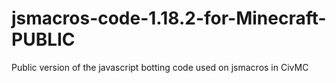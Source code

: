 # jsmacros-code-1.18.2-for-Minecraft-PUBLIC
Public version of the javascript botting code used on jsmacros in CivMC
